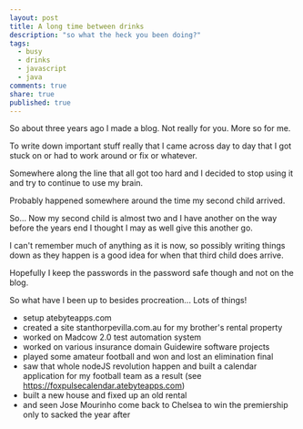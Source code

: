 ```yaml
---
layout: post
title: A long time between drinks
description: "so what the heck you been doing?"
tags: 
  - busy
  - drinks
  - javascript
  - java
comments: true
share: true
published: true
---
```


So about three years ago I made a blog. Not really for you. More so for me. 

To write down important stuff really that I came across day to day that I got stuck on or had to work around or fix or whatever. 

Somewhere along the line that all got too hard and I decided to stop using it and try to continue to use my brain. 

Probably happened somewhere around the time my second child arrived. 

So... Now my second child is almost two and I have another on the way before the years end I thought I may as well give this another go. 

I can't remember much of anything as it is now, so possibly writing things down as they happen is a good idea for when that third child does arrive. 

Hopefully I keep the passwords in the password safe though and not on the blog. 

So what have I been up to besides procreation... Lots of things! 

* setup atebyteapps.com 
* created a site stanthorpevilla.com.au for my brother's rental property
* worked on Madcow 2.0 test automation system
* worked on various insurance domain Guidewire software projects
* played some amateur football and won and lost an elimination final 
* saw that whole nodeJS revolution happen and built a calendar application for my football team as a result (see https://foxpulsecalendar.atebyteapps.com)
* built a new house and fixed up an old rental
* and seen Jose Mourinho come back to Chelsea to win the premiership only to sacked the year after


